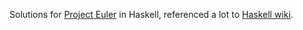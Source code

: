 Solutions for [Project Euler][1] in Haskell, referenced a lot to [Haskell wiki][2].



[1]: https://projecteuler.net/archives
[2]: https://wiki.haskell.org/Euler_problems
